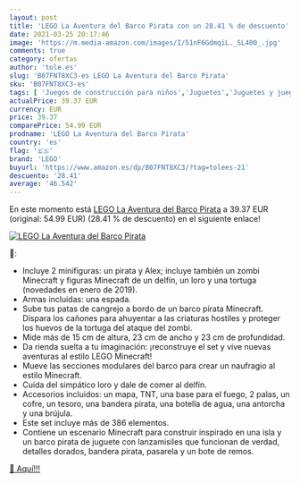 ```yaml
---
layout: post
title: 'LEGO La Aventura del Barco Pirata con un 28.41 % de descuento'
date: 2021-03-25 20:17:46
image: 'https://m.media-amazon.com/images/I/51nF6GdmqiL._SL400_.jpg'
comments: true
category: ofertas
author: 'tole.es'
slug: 'B07FNT8XC3-es LEGO La Aventura del Barco Pirata'
sku: 'B07FNT8XC3-es'
tags: [ 'Juegos de construcción para niños','Juguetes','Juguetes y juegos','lego', ]
actualPrice: 39.37 EUR
currency: EUR
price: 39.37
comparePrice: 54.99 EUR
prodname: 'LEGO La Aventura del Barco Pirata'
country: 'es'
flag: '🇪🇸'
brand: 'LEGO'
buyurl: 'https://www.amazon.es/dp/B07FNT8XC3/?tag=tolees-21'
descuento: '28.41'
average: '46.542'
---
```


En este momento está [LEGO La Aventura del Barco Pirata](https://www.amazon.es/dp/B07FNT8XC3/?tag=tolees-21) a 39.37 EUR (original: 54.99 EUR) (28.41 %  de descuento) en el siguiente enlace!

[![LEGO La Aventura del Barco Pirata](https://m.media-amazon.com/images/I/51nF6GdmqiL._SL400_.jpg)](https://www.amazon.es/dp/B07FNT8XC3/?tag=tolees-21)

🔎:

- Incluye 2 minifiguras: un pirata y Alex; incluye también un zombi Minecraft y figuras Minecraft de un delfín, un loro y una tortuga (novedades en enero de 2019).
- Armas incluidas: una espada.
- Sube tus patas de cangrejo a bordo de un barco pirata Minecraft. Dispara los cañones para ahuyentar a las criaturas hostiles y proteger los huevos de la tortuga del ataque del zombi.
- Mide más de 15 cm de altura, 23 cm de ancho y 23 cm de profundidad.
- Da rienda suelta a tu imaginación: ¡reconstruye el set y vive nuevas aventuras al estilo LEGO Minecraft!
- Mueve las secciones modulares del barco para crear un naufragio al estilo Minecraft.
- Cuida del simpático loro y dale de comer al delfín.
- Accesorios incluidos: un mapa, TNT, una base para el fuego, 2 palas, un cofre, un tesoro, una bandera pirata, una botella de agua, una antorcha y una brújula.
- Este set incluye más de 386 elementos.
- Contiene un escenario Minecraft para construir inspirado en una isla y un barco pirata de juguete con lanzamisiles que funcionan de verdad, detalles dorados, bandera pirata, pasarela y un bote de remos.

[🛒 Aquí!!!](https://www.amazon.es/dp/B07FNT8XC3/?tag=tolees-21)
